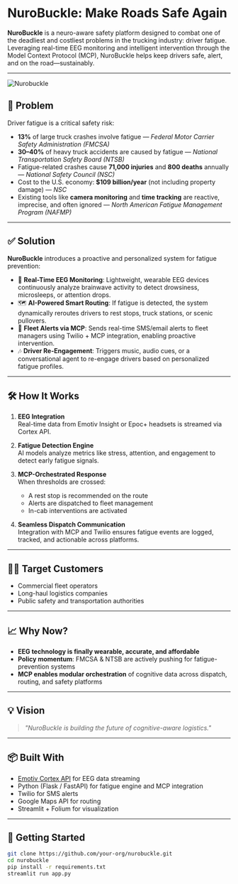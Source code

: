 # NuroBuckle: Make Roads Safe Again

**NuroBuckle** is a neuro-aware safety platform designed to combat one of the deadliest and costliest problems in the trucking industry: driver fatigue. Leveraging real-time EEG monitoring and intelligent intervention through the Model Context Protocol (MCP), NuroBuckle helps keep drivers safe, alert, and on the road—sustainably.

---
![Nurobuckle](https://assets.api.uizard.io/api/cdn/stream/22ee3df7-0d34-40d7-a80c-d38d47b742b0.png)
## 🚨 Problem

Driver fatigue is a critical safety risk:

- **13%** of large truck crashes involve fatigue — *Federal Motor Carrier Safety Administration (FMCSA)*
- **30–40%** of heavy truck accidents are caused by fatigue — *National Transportation Safety Board (NTSB)*
- Fatigue-related crashes cause **71,000 injuries** and **800 deaths** annually — *National Safety Council (NSC)*
- Cost to the U.S. economy: **$109 billion/year** (not including property damage) — *NSC*
- Existing tools like **camera monitoring** and **time tracking** are reactive, imprecise, and often ignored — *North American Fatigue Management Program (NAFMP)*

---

## ✅ Solution

**NuroBuckle** introduces a proactive and personalized system for fatigue prevention:

- 🧠 **Real-Time EEG Monitoring**: Lightweight, wearable EEG devices continuously analyze brainwave activity to detect drowsiness, microsleeps, or attention drops.
- 🗺️ **AI-Powered Smart Routing**: If fatigue is detected, the system dynamically reroutes drivers to rest stops, truck stations, or scenic pullovers.
- 📡 **Fleet Alerts via MCP**: Sends real-time SMS/email alerts to fleet managers using Twilio + MCP integration, enabling proactive intervention.
- 🎶 **Driver Re-Engagement**: Triggers music, audio cues, or a conversational agent to re-engage drivers based on personalized fatigue profiles.

---

## 🛠 How It Works

1. **EEG Integration**  
   Real-time data from Emotiv Insight or Epoc+ headsets is streamed via Cortex API.

2. **Fatigue Detection Engine**  
   AI models analyze metrics like stress, attention, and engagement to detect early fatigue signals.

3. **MCP-Orchestrated Response**  
   When thresholds are crossed:
   - A rest stop is recommended on the route
   - Alerts are dispatched to fleet management
   - In-cab interventions are activated

4. **Seamless Dispatch Communication**  
   Integration with MCP and Twilio ensures fatigue events are logged, tracked, and actionable across platforms.

---

## 🧑‍💼 Target Customers

- Commercial fleet operators  
- Long-haul logistics companies  
- Public safety and transportation authorities

---

## 📈 Why Now?

- **EEG technology is finally wearable, accurate, and affordable**
- **Policy momentum**: FMCSA & NTSB are actively pushing for fatigue-prevention systems
- **MCP enables modular orchestration** of cognitive data across dispatch, routing, and safety platforms

---

## 💡 Vision

> *"NuroBuckle is building the future of cognitive-aware logistics."*

---

## 📦 Built With

- [Emotiv Cortex API](https://emotiv.gitbook.io/cortex-api/) for EEG data streaming  
- Python (Flask / FastAPI) for fatigue engine and MCP integration  
- Twilio for SMS alerts  
- Google Maps API for routing  
- Streamlit + Folium for visualization

---

## 🚀 Getting Started

```bash
git clone https://github.com/your-org/nurobuckle.git
cd nurobuckle
pip install -r requirements.txt
streamlit run app.py
